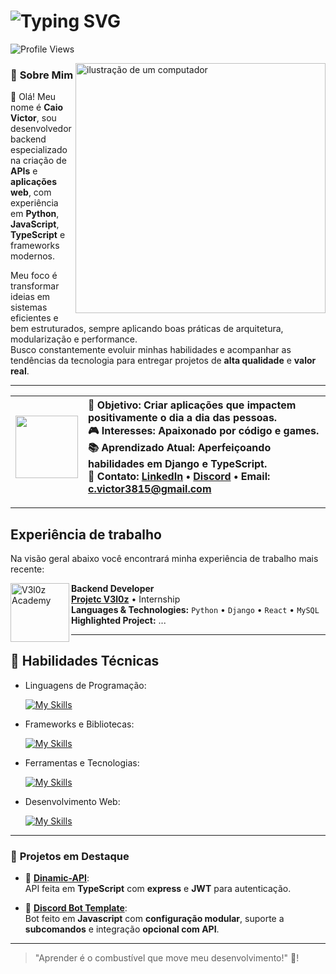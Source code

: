 <h1 align="left">
  <img src="https://readme-typing-svg.herokuapp.com?font=Fira+Code&pause=1000&color=fcfcfc&vCenter=true&random=false&width=435&lines=Ol%C3%A1%2C+eu+sou+o+Mits!" alt="Typing SVG" />
</h1>

![Profile Views](https://komarev.com/ghpvc/?username=mitsukiie&color=red) 

<img src="https://raw.githubusercontent.com/MicaelliMedeiros/micaellimedeiros/master/image/computer-illustration.png" alt="ilustração de um computador" min-width="250px" max-width="250px" width="400px" align="right">

### 📝 **Sobre Mim**
<p align="left"> 
  
 👋 Olá! Meu nome é **Caio Victor**, sou desenvolvedor backend especializado na criação de **APIs** e **aplicações web**, com experiência em **Python**, **JavaScript**, **TypeScript** e frameworks modernos.  

Meu foco é transformar ideias em sistemas eficientes e bem estruturados, sempre aplicando boas práticas de arquitetura, modularização e performance.  
Busco constantemente evoluir minhas habilidades e acompanhar as tendências da tecnologia para entregar projetos de **alta qualidade** e **valor real**.
</p>

---

| <img src="https://github.com/user-attachments/assets/b417f014-d701-4715-95d3-25981d2c7d73" width="100"/> | <div align="left"> 🎯 **Objetivo:** Criar aplicações que impactem positivamente o dia a dia das pessoas.<br> 🎮 **Interesses:** Apaixonado por código e games.<br> 📚 **Aprendizado Atual:** Aperfeiçoando habilidades em **Django** e **TypeScript**. <br> 💬 Contato: [LinkedIn](https://www.linkedin.com/in/caio-victor-66715b309/) • [Discord](https://discord.com/users/1098021115571490947) • Email: c.victor3815@gmail.com</div> |
|---|---|

---

## Experiência de trabalho

Na visão geral abaixo você encontrará minha experiência de trabalho mais recente:

[<img align="left" height="94px" width="94px" alt="V3l0z Academy" src="https://github.com/projeto-v3l0z.png"/>](https://github.com/projeto-v3l0z)

**Backend Developer** \
[**Projetc V3l0z**](https://github.com/projeto-v3l0z) • Internship \
**Languages & Technologies:** `Python` • `Django` • `React` • `MySQL` \
**Highlighted Project:** ...

---  

## 🔹 Habilidades Técnicas

- Linguagens de Programação: 

    [![My Skills](https://skillicons.dev/icons?i=ts,js,python,dart)](https://skillicons.dev)
- Frameworks e Bibliotecas: 

    [![My Skills](https://skillicons.dev/icons?i=nodejs,discordjs,django,flutter)](https://skillicons.dev)
- Ferramentas e Tecnologias: 

    [![My Skills](https://skillicons.dev/icons?i=vscode,git,github)](https://skillicons.dev)
- Desenvolvimento Web:

    [![My Skills](https://skillicons.dev/icons?i=html,css,bootstrap,php)](https://skillicons.dev)

---

### 🚀 **Projetos em Destaque**

- 🌟 [**Dinamic-API**](https://github.com/mitsukiie/Dinamic-API):  
  API feita em **TypeScript** com **express** e **JWT** para autenticação.

- 🌟 [**Discord Bot Template**](https://github.com/mitsukiie/discordjs-bot-template):  
 Bot feito em **Javascript** com **configuração modular**, suporte a **subcomandos** e integração **opcional com API**.

---

> "Aprender é o combustível que move meu desenvolvimento!" 🚀!


